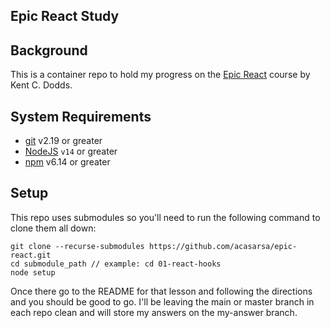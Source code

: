 ## Epic React Study 

## Background
This is a container repo to hold my progress on the [Epic React](https://epicreact.dev/) course by Kent C. Dodds. 

## System Requirements

- [git](https://git-scm.com/) v2.19 or greater
- [NodeJS](https://nodejs.org/en/) `v14` or greater
- [npm](https://www.npmjs.com/) v6.14 or greater

## Setup

This repo uses submodules so you'll need to run the following command to clone them all down:
```shell
git clone --recurse-submodules https://github.com/acasarsa/epic-react.git
cd submodule_path // example: cd 01-react-hooks
node setup
```

Once there go to the README for that lesson and following the directions and you should be good to go. I'll be leaving the main or master branch in each repo clean and will store my answers on the my-answer branch.

